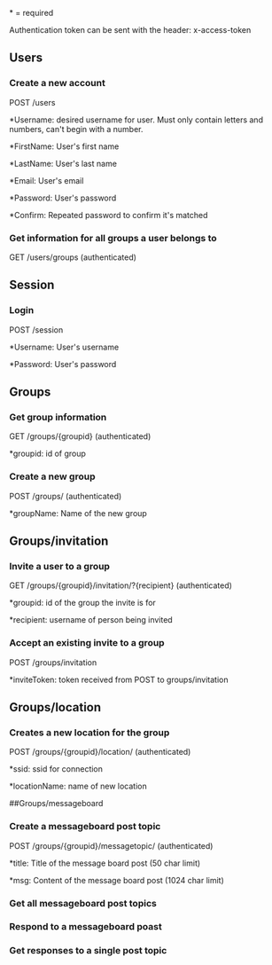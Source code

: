 \* = required

Authentication token can be sent with the header: x-access-token

## Users
### Create a new account
POST /users

\*Username: desired username for user. Must only contain letters and numbers, can't begin with a number.

\*FirstName: User's first name

\*LastName: User's last name

\*Email: User's email

\*Password: User's password

\*Confirm: Repeated password to confirm it's matched

### Get information for all groups a user belongs to
GET /users/groups (authenticated)

## Session
### Login
POST /session

\*Username: User's username

\*Password: User's password

## Groups
### Get group information
GET /groups/{groupid} (authenticated)

\*groupid: id of group

### Create a new group
POST /groups/ (authenticated)

\*groupName: Name of the new group

## Groups/invitation
### Invite a user to a group
GET /groups/{groupid}/invitation/?{recipient} (authenticated)

\*groupid: id of the group the invite is for

\*recipient: username of person being invited

### Accept an existing invite to a group
POST /groups/invitation

\*inviteToken: token received from POST to groups/invitation

## Groups/location
### Creates a new location for the group
POST /groups/{groupid}/location/ (authenticated)

\*ssid: ssid for connection

\*locationName: name of new location

##Groups/messageboard
### Create a messageboard post topic
POST /groups/{groupid}/messagetopic/ (authenticated)

\*title: Title of the message board post (50 char limit)

\*msg: Content of the message board post (1024 char limit)

### Get all messageboard post topics

### Respond to a messageboard poast

### Get responses to a single post topic
